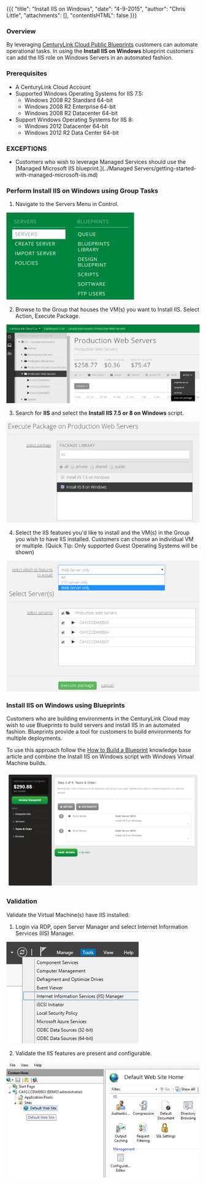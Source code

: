 {{{
  "title": "Install IIS on Windows",
  "date": "4-9-2015",
  "author": "Chris Little",
  "attachments": [],
  "contentIsHTML": false
}}}

### Overview

By leveraging [CenturyLink Cloud Public Blueprints](../Blueprints/centurylink-cloud-public-blueprint-packages.md) customers can automate operational tasks.  In using the **Install IIS on Windows** blueprint customers can add the IIS role on Windows Servers in an automated fashion.

### Prerequisites

* A CenturyLink Cloud Account
* Supported Windows Operating Systems for IIS 7.5:
    * Windows 2008 R2 Standard 64-bit
    * Windows 2008 R2 Enterprise 64-bit
    * Windows 2008 R2 Datacenter 64-bit
* Support Windows Operating Systems for IIS 8:
    * Windows 2012 Datacenter 64-bit
    * Windows 2012 R2 Data Center 64-bit

### EXCEPTIONS

* Customers who wish to leverage Managed Services should use the [Managed Microsoft IIS blueprint.](../Managed Servers/getting-started-with-managed-microsoft-iis.md)

### Perform Install IIS on Windows using Group Tasks

1. Navigate to the Servers Menu in Control.

![Portal Servers Menu](../images/Install-IIS-on-Windows-01.png)

2. Browse to the Group that houses the VM(s) you want to Install IIS. Select Action, Execute Package.

![execute package on group](../images/Install-IIS-on-Windows-02.png)

3. Search for **IIS** and select the **Install IIS 7.5 or 8 on Windows** script.

![Search for IIS](../images/Install-IIS-on-Windows-03.png)

4. Select the IIS features you'd like to install and the VM(s) in the Group you wish to have IIS installed. Customers can choose an individual VM or multiple. (Quick Tip: Only supported Guest Operating Systems will be shown)

![Select Features and Servers](../images/Install-IIS-on-Windows-04.png)

### Install IIS on Windows using Blueprints

Customers who are building environments in the CenturyLink Cloud may wish to use Blueprints to build servers and install IIS in an automated fashion. Blueprints provide a tool for customers to build environments for multiple deployments.

To use this approach follow the [How to Build a Blueprint](../Blueprints/how-to-build-a-blueprint.md) knowledge base article and combine the Install IIS on Windows script with Windows Virtual Machine builds.

![Web Servers Environment build blueprint](../images/Install-IIS-on-Windows-05.png)

### Validation

Validate the Virtual Machine(s) have IIS installed:

1. Login via RDP, open Server Manager and select Internet Information Services (IIS) Manager.

![Run RDP and open server manager ](../images/Install-IIS-on-Windows-06.png)

2.  Validate the IIS features are present and configurable.

![Validate IIS](../images/Install-IIS-on-Windows-07.png)
